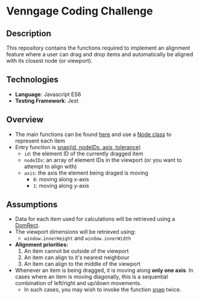 # Venngage Coding Challenge

## Description
This repository contains the functions required to implement an alignment feature where a user can drag and drop items and automatically be aligned with its closest node (or viewport).

## Technologies
* **Language**: Javascript ES6
* **Testing Framework**: Jest

## Overview
* The main functions can be found [here](./scripts/utils.js) and use a [Node class](./components/Node.js) to represent each item
* Entry function is [snap(id, nodeIDs, axis, tolerance)](./scripts/utils.js#L14)
  * `id`: the element ID of the currently dragged item
  * `nodeIDs`: an array of element IDs in the viewport (or you want to attempt to align with)
  * `axis`: the axis the element being draged is moving
    * `0`: moving along x-axis
    * `1`: moving along y-axis

## Assumptions
* Data for each item used for calculations will be retrieved using a [DomRect](https://developer.mozilla.org/en-US/docs/Web/API/Element/getBoundingClientRect). 
* The viewport dimensions will be retrieved using:
  * `window.innerHeight` and `window.innerWidth`
* **Alignment priorities:**
  1. An item cannot be outside of the viewport
  2. An item can align to it's nearest neighbour
  3. An item can align to the middle of the viewport
* Whenever an item is being dragged, it is moving along **only one axis**. In cases where an item is moving diagonally, this is a sequential combination of left/right and up/down movements.
  * In such cases, you may wish to invoke the function [snap](./scripts/utils.js#L14) twice.